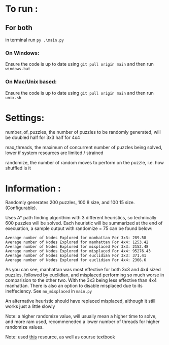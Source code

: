 # To run :

## For both
in terminal run `py .\main.py`
### On Windows:

Ensure the code is up to date using ```git pull origin main``` and then run `windows.bat`

### On Mac/Unix based:
Ensure the code is up to date using ```git pull origin main``` and then run `unix.sh`
# Settings:

number_of_puzzles, the number of puzzles to be randomly generated, will be doubled half for 3x3 half for 4x4

max_threads, the maximum of concurrent number of puzzles being solved, lower if system resources are limited / strained

randomize, the number of random moves to perform on the puzzle, i.e. how shuffled is it


# Information :

Randomly generates 200 puzzles, 100 8 size, and 100 15 size. (Configurable).

Uses A* path finding algorithim with 3 different heuristics, so technically 600 puzzles will be solved. Each heuristic will be summarized at the end of execuation, a sample output with randomize = 75 can be found below:
```
Average number of Nodes Explored for manhattan For 3x3: 289.58
Average number of Nodes Explored for manhattan For 4x4: 1253.42
Average number of Nodes Explored for misplaced For 3x3: 2152.48
Average number of Nodes Explored for misplaced For 4x4: 95276.43
Average number of Nodes Explored for euclidian For 3x3: 371.41
Average number of Nodes Explored for euclidian For 4x4: 2366.6
```

As you can see, manhattan was most effective for both 3x3 and 4x4 sized puzzles, followed by euclidian, and misplaced performing so much worse in comparision to the other two. With the 3x3 being less effective than 4x4 manhattan. 
There is also an option to disable misplaced due to its ineffeciency. See `no_misplaced` in `main.py`

An alternative heuristic should have replaced misplaced, although it still works just a little slowly

Note: a higher randomize value, will usually mean a higher time to solve, and more ram used, recommeneded a lower number of threads for higher randomize values.

Note: used [this](https://theory.stanford.edu/~amitp/GameProgramming/Heuristics.html) resource, as well as course textbook
